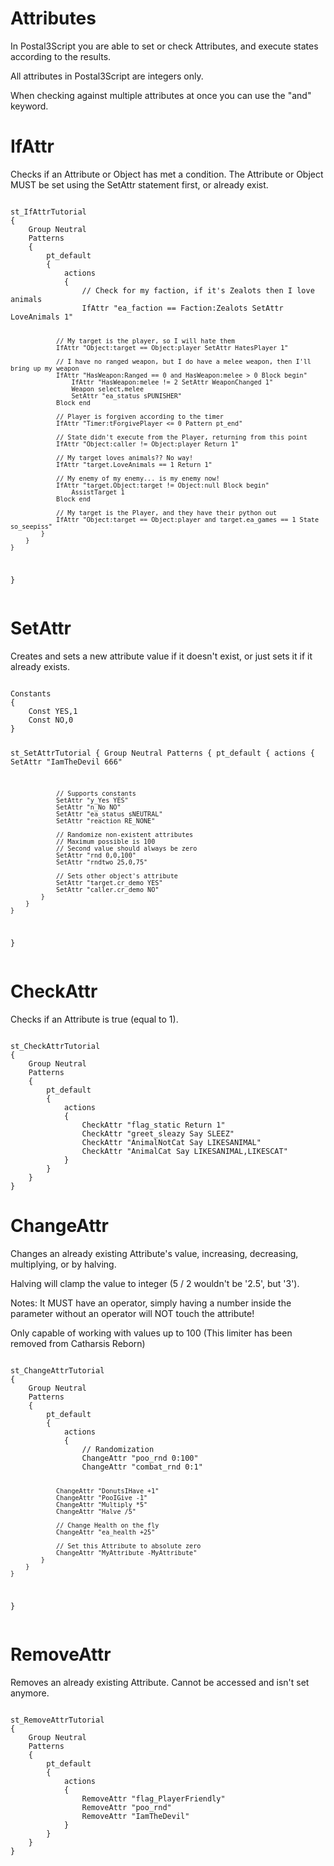 # Attributes

<p>In Postal3Script you are able to set or check Attributes, and execute states according to the results.
<p>All attributes in Postal3Script are integers only.
<p>When checking against multiple attributes at once you can use the "and" keyword.
<h1>IfAttr</h1>
<p>Checks if an Attribute or Object has met a condition. The Attribute or Object MUST be set using the SetAttr statement first, or already exist.
<pre><code class="language-js">
st_IfAttrTutorial
{
	Group Neutral
	Patterns
	{
		pt_default
		{
			actions
			{
				// Check for my faction, if it's Zealots then I love animals
				IfAttr "ea_faction == Faction:Zealots SetAttr LoveAnimals 1"
				
				// My target is the player, so I will hate them
				IfAttr "Object:target == Object:player SetAttr HatesPlayer 1"
				
				// I have no ranged weapon, but I do have a melee weapon, then I'll bring up my weapon
				IfAttr "HasWeapon:Ranged == 0 and HasWeapon:melee > 0 Block begin"
					IfAttr "HasWeapon:melee != 2 SetAttr WeaponChanged 1"
					Weapon select,melee
					SetAttr "ea_status sPUNISHER"
				Block end
				
				// Player is forgiven according to the timer
				IfAttr "Timer:tForgivePlayer <= 0 Pattern pt_end"
				
				// State didn't execute from the Player, returning from this point
				IfAttr "Object:caller != Object:player Return 1"
				
				// My target loves animals?? No way!
				IfAttr "target.LoveAnimals == 1 Return 1"
				
				// My enemy of my enemy... is my enemy now!
				IfAttr "target.Object:target != Object:null Block begin"
					AssistTarget 1
				Block end
				
				// My target is the Player, and they have their python out
				IfAttr "Object:target == Object:player and target.ea_games == 1 State so_seepiss"
			}
		}
	}
}
</code></pre>
<h1>SetAttr</h1>
<p>Creates and sets a new attribute value if it doesn't exist, or just sets it if it already exists.
<pre><code class="language-js">
Constants
{
	Const YES,1
	Const NO,0
}

st_SetAttrTutorial
{
	Group Neutral
	Patterns
	{
		pt_default
		{
			actions
			{
				SetAttr "IamTheDevil 666"
				
				// Supports constants
				SetAttr "y_Yes YES"
				SetAttr "n_No NO"
				SetAttr "ea_status sNEUTRAL"
				SetAttr "reaction RE_NONE"
				
				// Randomize non-existent attributes
				// Maximum possible is 100
				// Second value should always be zero
				SetAttr "rnd 0,0,100"
				SetAttr "rndtwo 25,0,75"
				
				// Sets other object's attribute
				SetAttr "target.cr_demo YES"
				SetAttr "caller.cr_demo NO"
			}
		}
	}
}
</code></pre>
<h1>CheckAttr</h1>
<p>Checks if an Attribute is true (equal to 1).
<pre><code class="language-js">
st_CheckAttrTutorial
{
	Group Neutral
	Patterns
	{
		pt_default
		{
			actions
			{
				CheckAttr "flag_static Return 1"
				CheckAttr "greet_sleazy Say SLEEZ"
				CheckAttr "AnimalNotCat Say LIKESANIMAL"
				CheckAttr "AnimalCat Say LIKESANIMAL,LIKESCAT"
			}
		}
	}
}
</code></pre>

<h1>ChangeAttr</h1>
<p>Changes an already existing Attribute's value, increasing, decreasing, multiplying, or by halving.
<p>Halving will clamp the value to integer (5 / 2 wouldn't be '2.5', but '3').
<p>Notes: It MUST have an operator, simply having a number inside the parameter without an operator will NOT touch the attribute!
<p>Only capable of working with values up to 100 (This limiter has been removed from Catharsis Reborn)
<pre><code class="language-js">
st_ChangeAttrTutorial
{
	Group Neutral
	Patterns
	{
		pt_default
		{
			actions
			{
				// Randomization
				ChangeAttr "poo_rnd 0:100"
				ChangeAttr "combat_rnd 0:1"
				
				ChangeAttr "DonutsIHave +1"
				ChangeAttr "PooIGive -1"
				ChangeAttr "Multiply *5"
				ChangeAttr "Halve /5"
				
				// Change Health on the fly
				ChangeAttr "ea_health +25"
				
				// Set this Attribute to absolute zero
				ChangeAttr "MyAttribute -MyAttribute"
			}
		}
	}
}
</code></pre>

<h1>RemoveAttr</h1>
<p>Removes an already existing Attribute. Cannot be accessed and isn't set anymore.
<pre><code class="language-js">
st_RemoveAttrTutorial
{
	Group Neutral
	Patterns
	{
		pt_default
		{
			actions
			{
				RemoveAttr "flag_PlayerFriendly"
				RemoveAttr "poo_rnd"
				RemoveAttr "IamTheDevil"
			}
		}
	}
}
</code></pre>